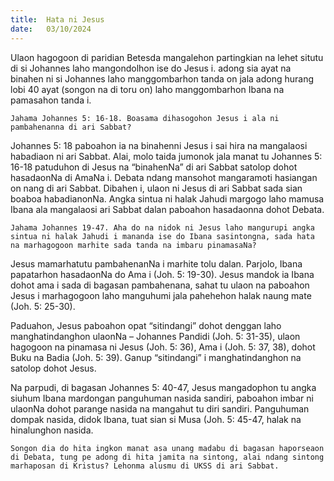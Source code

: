 ```yaml
---
title:  Hata ni Jesus
date:   03/10/2024
---
```


Ulaon hagogoon di paridian Betesda mangalehon partingkian na lehet situtu di si Johannes laho mangondolhon ise do Jesus i. adong sia ayat na binahen ni si Johannes laho manggombarhon tanda on jala adong hurang lobi 40 ayat (songon na di toru on) laho manggombarhon Ibana na pamasahon tanda i.

`Jahama Johannes 5: 16-18. Boasama dihasogohon Jesus i ala ni pambahenanna di ari Sabbat?`

Johannes 5: 18 paboahon ia na binahenni Jesus i sai hira na mangalaosi habadiaon ni ari Sabbat. Alai, molo taida jumonok jala manat tu Johannes 5: 16-18 patuduhon di Jesus na “binahenNa” di ari Sabbat satolop dohot hasadaonNa di AmaNa i. Debata ndang mansohot mangaramoti hasiangan on nang di ari Sabbat. Dibahen i, ulaon ni Jesus di ari Sabbat sada sian boaboa habadianonNa. Angka sintua ni halak Jahudi margogo laho mamusa Ibana ala mangalaosi ari Sabbat dalan paboahon hasadaonna dohot Debata.

`Jahama Johannes 19-47. Aha do na nidok ni Jesus laho mangurupi angka sintua ni halak Jahudi i mananda ise do Ibana sasintongna, sada hata na marhagogoon marhite sada tanda na imbaru pinamasaNa?`

Jesus mamarhatutu pambahenanNa i marhite tolu dalan. Parjolo, Ibana papatarhon hasadaonNa do Ama i (Joh. 5: 19-30). Jesus mandok ia Ibana dohot ama i sada di bagasan pambahenana, sahat tu ulaon na paboahon Jesus i marhagogoon laho manguhumi jala pahehehon halak naung mate (Joh. 5: 25-30).

Paduahon, Jesus paboahon opat “sitindangi” dohot denggan laho manghatindanghon ulaonNa – Johannes Pandidi (Joh. 5: 31-35), ulaon hagogoon na pinamasa ni Jesus (Joh. 5: 36), Ama i (Joh. 5: 37, 38), dohot Buku na Badia (Joh. 5: 39). Ganup “sitindangi” i manghatindanghon na satolop dohot Jesus.

Na parpudi, di bagasan Johannes 5: 40-47, Jesus mangadophon tu angka siuhum Ibana mardongan panguhuman nasida sandiri, paboahon imbar ni ulaonNa dohot parange nasida na mangahut tu diri sandiri. Panguhuman dompak nasida, didok Ibana, tuat sian si Musa (Joh. 5: 45-47, halak na hinalunghon nasida.

`Songon dia do hita ingkon manat asa unang madabu di bagasan haporseaon di Debata, tung pe adong di hita jamita na sintong, alai ndang sintong marhaposan di Kristus? Lehonma alusmu di UKSS di ari Sabbat.`
